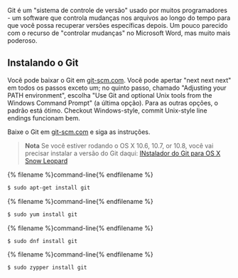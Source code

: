 Git é um "sistema de controle de versão" usado por muitos programadores - um software que controla mudanças nos arquivos ao longo 
do tempo para que você possa recuperar versões específicas depois. Um pouco parecido com o recurso de "controlar mudanças" no 
Microsoft Word, mas muito mais poderoso.

## Instalando o Git

<!--sec data-title="Windows" data-id="git_install_windows"
data-collapse=true ces-->

Você pode baixar o Git em [git-scm.com](https://git-scm.com/). Você pode apertar "next next next" em todos os passos exceto um; no 
quinto passo, chamado "Adjusting your PATH environment", escolha "Use Git and optional Unix tools from the Windows Command Prompt"
(a última opção). Para as outras opções, o padrão está ótimo. Checkout Windows-style, commit Unix-style line endings funcionam
bem.

<!--endsec-->

<!--sec data-title="OS X" data-id="git_install_OSX"
data-collapse=true ces-->

Baixe o Git em [git-scm.com](https://git-scm.com/) e siga as instruções.

> **Nota** Se você estiver rodando o OS X 10.6, 10.7, or 10.8, você vai precisar instalar a versão do Git daqui: 
[INstalador do Git para OS X Snow Leopard](https://sourceforge.net/projects/git-osx-installer/files/git-2.3.5-intel-universal-snow-leopard.dmg/download)

<!--endsec-->

<!--sec data-title="Debian or Ubuntu" data-id="git_install_debian_ubuntu"
data-collapse=true ces-->

{% filename %}command-line{% endfilename %}
```bash
$ sudo apt-get install git
```

<!--endsec-->

<!--sec data-title="Fedora (up to 21)" data-id="git_install_fedora_21"
data-collapse=true ces-->

{% filename %}command-line{% endfilename %}
```bash
$ sudo yum install git
```

<!--endsec-->

<!--sec data-title="Fedora 22+" data-id="git_install_fedora_22"
data-collapse=true ces-->

{% filename %}command-line{% endfilename %}
```bash
$ sudo dnf install git
```

<!--endsec-->

<!--sec data-title="openSUSE" data-id="git_install_openSUSE"
data-collapse=true ces-->

{% filename %}command-line{% endfilename %}
```bash
$ sudo zypper install git
```

<!--endsec-->
